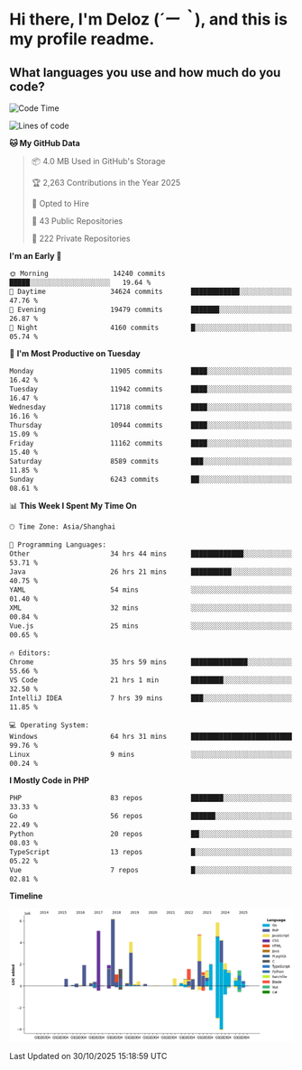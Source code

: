 # **Hi there, I'm Deloz (*´ー｀*), and this is my profile readme.**

## **What languages you use and how much do you code?**

<!--START_SECTION:waka-->
![Code Time](http://img.shields.io/badge/Code%20Time-7%2C910%20hrs%2058%20mins-blue)

![Lines of code](https://img.shields.io/badge/From%20Hello%20World%20I%27ve%20Written-53.8%20million%20lines%20of%20code-blue)

**🐱 My GitHub Data** 

> 📦 4.0 MB Used in GitHub's Storage 
 > 
> 🏆 2,263 Contributions in the Year 2025
 > 
> 💼 Opted to Hire
 > 
> 📜 43 Public Repositories 
 > 
> 🔑 222 Private Repositories 
 > 
**I'm an Early 🐤** 

```text
🌞 Morning                14240 commits       █████░░░░░░░░░░░░░░░░░░░░   19.64 % 
🌆 Daytime                34624 commits       ████████████░░░░░░░░░░░░░   47.76 % 
🌃 Evening                19479 commits       ███████░░░░░░░░░░░░░░░░░░   26.87 % 
🌙 Night                  4160 commits        █░░░░░░░░░░░░░░░░░░░░░░░░   05.74 % 
```
📅 **I'm Most Productive on Tuesday** 

```text
Monday                   11905 commits       ████░░░░░░░░░░░░░░░░░░░░░   16.42 % 
Tuesday                  11942 commits       ████░░░░░░░░░░░░░░░░░░░░░   16.47 % 
Wednesday                11718 commits       ████░░░░░░░░░░░░░░░░░░░░░   16.16 % 
Thursday                 10944 commits       ████░░░░░░░░░░░░░░░░░░░░░   15.09 % 
Friday                   11162 commits       ████░░░░░░░░░░░░░░░░░░░░░   15.40 % 
Saturday                 8589 commits        ███░░░░░░░░░░░░░░░░░░░░░░   11.85 % 
Sunday                   6243 commits        ██░░░░░░░░░░░░░░░░░░░░░░░   08.61 % 
```


📊 **This Week I Spent My Time On** 

```text
🕑︎ Time Zone: Asia/Shanghai

💬 Programming Languages: 
Other                    34 hrs 44 mins      █████████████░░░░░░░░░░░░   53.71 % 
Java                     26 hrs 21 mins      ██████████░░░░░░░░░░░░░░░   40.75 % 
YAML                     54 mins             ░░░░░░░░░░░░░░░░░░░░░░░░░   01.40 % 
XML                      32 mins             ░░░░░░░░░░░░░░░░░░░░░░░░░   00.84 % 
Vue.js                   25 mins             ░░░░░░░░░░░░░░░░░░░░░░░░░   00.65 % 

🔥 Editors: 
Chrome                   35 hrs 59 mins      ██████████████░░░░░░░░░░░   55.66 % 
VS Code                  21 hrs 1 min        ████████░░░░░░░░░░░░░░░░░   32.50 % 
IntelliJ IDEA            7 hrs 39 mins       ███░░░░░░░░░░░░░░░░░░░░░░   11.85 % 

💻 Operating System: 
Windows                  64 hrs 31 mins      █████████████████████████   99.76 % 
Linux                    9 mins              ░░░░░░░░░░░░░░░░░░░░░░░░░   00.24 % 
```

**I Mostly Code in PHP** 

```text
PHP                      83 repos            ████████░░░░░░░░░░░░░░░░░   33.33 % 
Go                       56 repos            ██████░░░░░░░░░░░░░░░░░░░   22.49 % 
Python                   20 repos            ██░░░░░░░░░░░░░░░░░░░░░░░   08.03 % 
TypeScript               13 repos            █░░░░░░░░░░░░░░░░░░░░░░░░   05.22 % 
Vue                      7 repos             █░░░░░░░░░░░░░░░░░░░░░░░░   02.81 % 
```



**Timeline**

![Lines of Code chart](https://raw.githubusercontent.com/deloz/deloz/main/assets/bar_graph.png)


 Last Updated on 30/10/2025 15:18:59 UTC
<!--END_SECTION:waka-->
